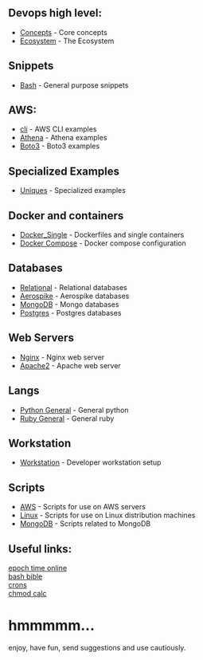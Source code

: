 
## Devops high level:
* [Concepts](docs/devops/devops_principles.md) - Core concepts  
* [Ecosystem](docs/devops/devops_echsystems.md) - The Ecosystem  


## Snippets
  
* [Bash](docs/snippets/bash) - General purpose snippets

## AWS:    
* [cli](docs/snippets/aws/aws_clis.md) - AWS CLI examples   
* [Athena](docs/snippets/aws/athena.md) - Athena examples   
* [Boto3](docs/snippets/aws/boto3_items.md) - Boto3 examples   

## Specialized Examples
* [Uniques](docs/snippets/uniques/uniques.md) - Specialized examples

## Docker and containers
* [Docker_Single](docs/snippets/containers/docker_single.md) - Dockerfiles and single containers
* [Docker Compose](docs/snippets/containers/docker_single.md) - Docker compose configuration

## Databases
* [Relational](docs/snippets/databases/rdbs.md) - Relational databases    
* [Aerospike](docs/snippets/databases/aerospike.md) - Aerospike databases
* [MongoDB](docs/snippets/databases/mongodb.md) - Mongo databases
* [Postgres](docs/snippets/databases/postgres.md) - Postgres databases

## Web Servers
* [Nginx](docs/snippets/webservers/nginx.conf.md) - Nginx web server    
* [Apache2](docs/snippets/webservers/apache_httpd.md) - Apache web server    
  
## Langs
* [Python General](docs/snippets/langs/python_gen.md) - General python 
* [Ruby General](docs/snippets/langs/ruby_gen.md) - General ruby 

## Workstation
* [Workstation](docs/workstation/devenv_setup.md) - Developer workstation setup  

## Scripts
* [AWS](scripts/aws) - Scripts for use on AWS servers
* [Linux](scripts/linux) - Scripts for use on Linux distribution machines
* [MongoDB](scripts/monogodb) - Scripts related to MongoDB


## Useful links:
[epoch time online](https://www.epochconverter.com/)  
[bash bible](http://ss64.com/bash/)  
[crons](https://crontab.guru/)  
[chmod calc](https://chmod-calculator.com/)  
  

  
    
      
# hmmmmm...
enjoy, have fun, send suggestions and use cautiously.





